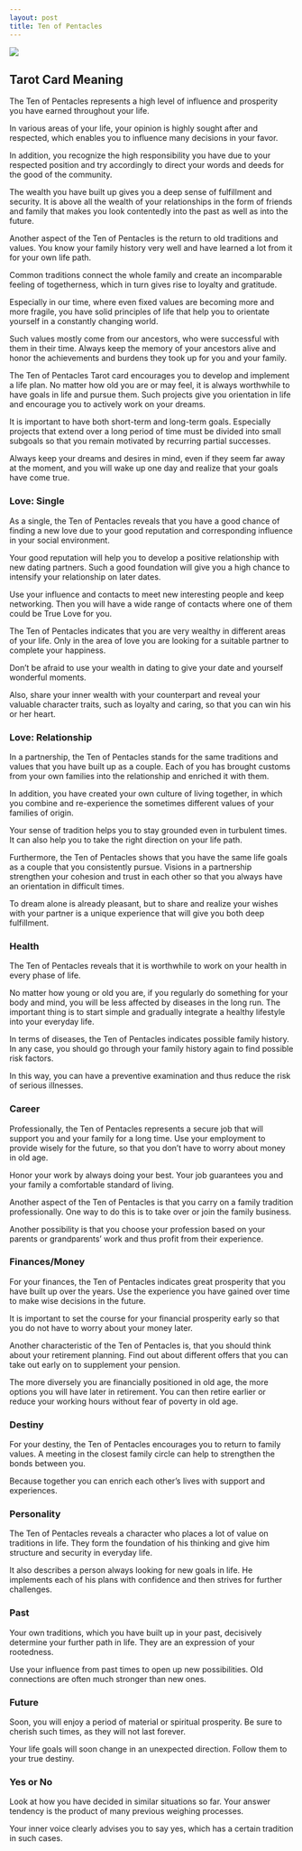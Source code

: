 ```yaml
---
layout: post
title: Ten of Pentacles
---
```


![](../images/Ten-of-Pentacles-Tarot-Card-Meaning-732x1024.webp)

## Tarot Card Meaning
The Ten of Pentacles represents a high level of influence and prosperity you have earned throughout your life.

In various areas of your life, your opinion is highly sought after and respected, which enables you to influence many decisions in your favor.

In addition, you recognize the high responsibility you have due to your respected position and try accordingly to direct your words and deeds for the good of the community.

The wealth you have built up gives you a deep sense of fulfillment and security. It is above all the wealth of your relationships in the form of friends and family that makes you look contentedly into the past as well as into the future.

Another aspect of the Ten of Pentacles is the return to old traditions and values. You know your family history very well and have learned a lot from it for your own life path.

Common traditions connect the whole family and create an incomparable feeling of togetherness, which in turn gives rise to loyalty and gratitude.

Especially in our time, where even fixed values are becoming more and more fragile, you have solid principles of life that help you to orientate yourself in a constantly changing world.

Such values mostly come from our ancestors, who were successful with them in their time. Always keep the memory of your ancestors alive and honor the achievements and burdens they took up for you and your family.

The Ten of Pentacles Tarot card encourages you to develop and implement a life plan. No matter how old you are or may feel, it is always worthwhile to have goals in life and pursue them. Such projects give you orientation in life and encourage you to actively work on your dreams.

It is important to have both short-term and long-term goals. Especially projects that extend over a long period of time must be divided into small subgoals so that you remain motivated by recurring partial successes.

Always keep your dreams and desires in mind, even if they seem far away at the moment, and you will wake up one day and realize that your goals have come true.


### Love: Single
As a single, the Ten of Pentacles reveals that you have a good chance of finding a new love due to your good reputation and corresponding influence in your social environment.

Your good reputation will help you to develop a positive relationship with new dating partners. Such a good foundation will give you a high chance to intensify your relationship on later dates.

Use your influence and contacts to meet new interesting people and keep networking. Then you will have a wide range of contacts where one of them could be True Love for you.

The Ten of Pentacles indicates that you are very wealthy in different areas of your life. Only in the area of love you are looking for a suitable partner to complete your happiness.

Don’t be afraid to use your wealth in dating to give your date and yourself wonderful moments.

Also, share your inner wealth with your counterpart and reveal your valuable character traits, such as loyalty and caring, so that you can win his or her heart.

### Love: Relationship
In a partnership, the Ten of Pentacles stands for the same traditions and values that you have built up as a couple. Each of you has brought customs from your own families into the relationship and enriched it with them.

In addition, you have created your own culture of living together, in which you combine and re-experience the sometimes different values of your families of origin.

Your sense of tradition helps you to stay grounded even in turbulent times. It can also help you to take the right direction on your life path.

Furthermore, the Ten of Pentacles shows that you have the same life goals as a couple that you consistently pursue. Visions in a partnership strengthen your cohesion and trust in each other so that you always have an orientation in difficult times.

To dream alone is already pleasant, but to share and realize your wishes with your partner is a unique experience that will give you both deep fulfillment.


### Health 

The Ten of Pentacles reveals that it is worthwhile to work on your health in every phase of life.

No matter how young or old you are, if you regularly do something for your body and mind, you will be less affected by diseases in the long run. The important thing is to start simple and gradually integrate a healthy lifestyle into your everyday life.

In terms of diseases, the Ten of Pentacles indicates possible family history. In any case, you should go through your family history again to find possible risk factors.

In this way, you can have a preventive examination and thus reduce the risk of serious illnesses.


### Career 

Professionally, the Ten of Pentacles represents a secure job that will support you and your family for a long time. Use your employment to provide wisely for the future, so that you don’t have to worry about money in old age.

Honor your work by always doing your best. Your job guarantees you and your family a comfortable standard of living.

Another aspect of the Ten of Pentacles is that you carry on a family tradition professionally. One way to do this is to take over or join the family business.

Another possibility is that you choose your profession based on your parents or grandparents’ work and thus profit from their experience.


### Finances/Money

For your finances, the Ten of Pentacles indicates great prosperity that you have built up over the years. Use the experience you have gained over time to make wise decisions in the future.

It is important to set the course for your financial prosperity early so that you do not have to worry about your money later.

Another characteristic of the Ten of Pentacles is, that you should think about your retirement planning. Find out about different offers that you can take out early on to supplement your pension.

The more diversely you are financially positioned in old age, the more options you will have later in retirement. You can then retire earlier or reduce your working hours without fear of poverty in old age.


### Destiny 

For your destiny, the Ten of Pentacles encourages you to return to family values. A meeting in the closest family circle can help to strengthen the bonds between you.

Because together you can enrich each other’s lives with support and experiences.


### Personality
The Ten of Pentacles reveals a character who places a lot of value on traditions in life. They form the foundation of his thinking and give him structure and security in everyday life.

It also describes a person always looking for new goals in life. He implements each of his plans with confidence and then strives for further challenges.

### Past
Your own traditions, which you have built up in your past, decisively determine your further path in life. They are an expression of your rootedness.

Use your influence from past times to open up new possibilities. Old connections are often much stronger than new ones.

### Future
Soon, you will enjoy a period of material or spiritual prosperity. Be sure to cherish such times, as they will not last forever.

Your life goals will soon change in an unexpected direction. Follow them to your true destiny.

### Yes or No
Look at how you have decided in similar situations so far. Your answer tendency is the product of many previous weighing processes.

Your inner voice clearly advises you to say yes, which has a certain tradition in such cases.

